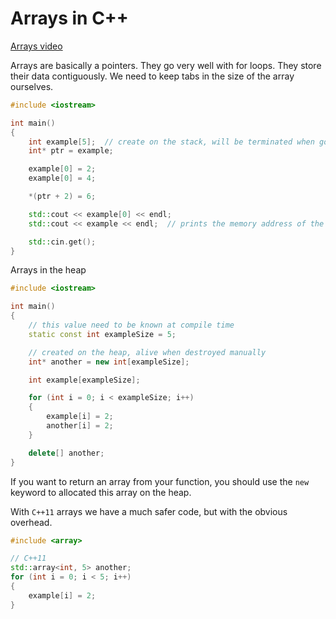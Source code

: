 # Arrays in C++

[Arrays video](https://www.youtube.com/watch?v=ENDaJi08jCU&list=PLlrATfBNZ98dudnM48yfGUldqGD0S4FFb&index=31)

Arrays are basically a pointers.
They go very well with for loops.
They store their data contiguously.
We need to keep tabs in the size of the array ourselves.

```cpp
#include <iostream>

int main()
{
    int example[5];  // create on the stack, will be terminated when go out of scope
    int* ptr = example;

    example[0] = 2;
    example[0] = 4;

    *(ptr + 2) = 6;

    std::cout << example[0] << endl;
    std::cout << example << endl;  // prints the memory address of the array

    std::cin.get();
}
```

Arrays in the heap

```cpp
#include <iostream>

int main()
{
    // this value need to be known at compile time
    static const int exampleSize = 5;

    // created on the heap, alive when destroyed manually
    int* another = new int[exampleSize];

    int example[exampleSize];

    for (int i = 0; i < exampleSize; i++)
    {
        example[i] = 2;
        another[i] = 2;
    }

    delete[] another;
}
```

If you want to return an array from your function, you should use the `new` keyword to allocated this array on the heap.

With `C++11` arrays we have a much safer code, but with the obvious overhead.

```cpp
#include <array>

// C++11
std::array<int, 5> another;
for (int i = 0; i < 5; i++)
{
    example[i] = 2;
}
```